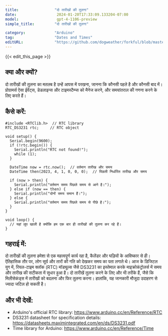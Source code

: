 ```yaml
---
title:                "दो तारीखों की तुलना"
date:                  2024-01-20T17:33:09.133204-07:00
model:                 gpt-4-1106-preview
simple_title:         "दो तारीखों की तुलना"

category:             "Arduino"
tag:                  "Dates and Times"
editURL:              "https://github.com/dogweather/forkful/blob/master/content/hi/arduino/comparing-two-dates.md"
---
```


{{< edit_this_page >}}

## क्या और क्यों?

दो तारीखों की तुलना का मतलब है उन्हें आपस में परखना, जानना कि कौनसी पहले है और कौनसी बाद में। प्रोग्रामर्स ऐसा ईवेंट्स, डेडलाइन्स और टाइमस्टैम्प्स को मैनेज करने, और समयांतराल की गणना करने के लिए करते हैं।

## कैसे करें:

```arduino
#include <RTClib.h>  // RTC library
RTC_DS3231 rtc;     // RTC object

void setup() {
  Serial.begin(9600);
  if (!rtc.begin()) {
    Serial.println("RTC not found!");
    while (1);
  }

  DateTime now = rtc.now();  // वर्तमान तारीख और समय
  DateTime then(2023, 4, 1, 0, 0, 0);  // पिछली निर्धारित तारीख और समय

  if (now > then) {
    Serial.println("वर्तमान समय पिछले समय से आगे है।");
  } else if (now == then) {
    Serial.println("दोनों समय समान हैं।");
  } else {
    Serial.println("वर्तमान समय पिछले समय से पीछे है।");
  }
}

void loop() {
  // यहां लूप खाली है क्योंकि हम एक बार ही तारीखों की तुलना कर रहे हैं।
}
```

## गहराई में:

दो तारीखों की तुलना हमेशा से एक महत्वपूर्ण कार्य रहा है, कैलेंडर और घड़ियों के आविष्कार से ही। ऐतिहासिक तौर पर, लोग सूर्य और तारों की गति को देखकर समय का पता लगाते थे। आज के डिजिटल युग में, रियल-टाइम क्लॉक (RTC) मॉड्यूल्स जैसे DS3231 का इस्तेमाल करके माइक्रोकंट्रोलर्स में समय और तारीख की सटीकता में सुधार हुआ है। दो तारीखें तुलना करने के लिए और भी तरीके हैं, जैसे कि मिलीसेकंड्स में तारीखों को बदलना और फिर तुलना करना। हालांकि, यह जानकारी मौजूदा उदाहरण से ज्यादा जटिल हो सकती है। 

## और भी देखें:

- Arduino's official RTC library: https://www.arduino.cc/en/Reference/RTC
- DS3231 datasheet for specification details: https://datasheets.maximintegrated.com/en/ds/DS3231.pdf
- Time library for Arduino: https://www.arduino.cc/en/Reference/Time
